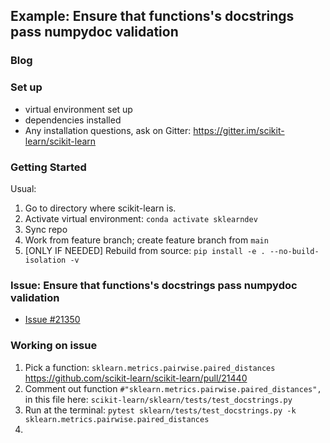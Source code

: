 ## Example: Ensure that functions's docstrings pass numpydoc validation

### Blog

### Set up
- virtual environment set up
- dependencies installed
- Any installation questions, ask on Gitter:  https://gitter.im/scikit-learn/scikit-learn

### Getting Started
Usual:  
1. Go to directory where scikit-learn is. 
2. Activate virtual environment:  `conda activate sklearndev`
3. Sync repo
4. Work from feature branch; create feature branch from `main`
5. [ONLY IF NEEDED] Rebuild from source: `pip install -e . --no-build-isolation -v`

### Issue: Ensure that functions's docstrings pass numpydoc validation
- [Issue #21350](https://github.com/scikit-learn/scikit-learn/issues/21350)

### Working on issue
1. Pick a function: `sklearn.metrics.pairwise.paired_distances`  
https://github.com/scikit-learn/scikit-learn/pull/21440
1. Comment out function `#"sklearn.metrics.pairwise.paired_distances",` in this file here:  `scikit-learn/sklearn/tests/test_docstrings.py`
2. Run at the terminal:  `pytest sklearn/tests/test_docstrings.py -k sklearn.metrics.pairwise.paired_distances`
3. 
